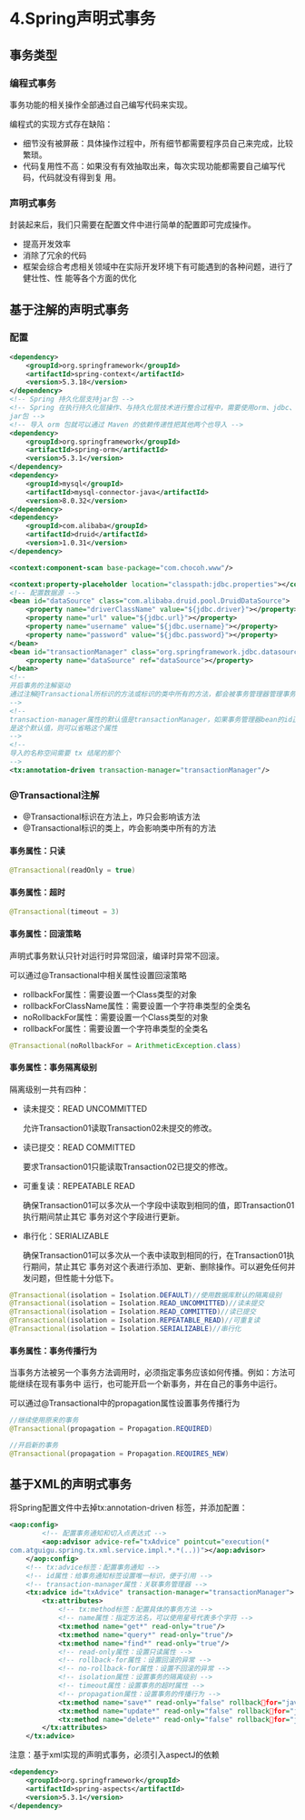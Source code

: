 # 4.Spring声明式事务

## 事务类型

### 编程式事务

事务功能的相关操作全部通过自己编写代码来实现。

编程式的实现方式存在缺陷： 

+ 细节没有被屏蔽：具体操作过程中，所有细节都需要程序员自己来完成，比较繁琐。 
+ 代码复用性不高：如果没有有效抽取出来，每次实现功能都需要自己编写代码，代码就没有得到复 用。 

### 声明式事务

封装起来后，我们只需要在配置文件中进行简单的配置即可完成操作。 

+ 提高开发效率 
+ 消除了冗余的代码 
+ 框架会综合考虑相关领域中在实际开发环境下有可能遇到的各种问题，进行了健壮性、性 能等各个方面的优化 

## 基于注解的声明式事务

### 配置

```xml
<dependency>
    <groupId>org.springframework</groupId>
    <artifactId>spring-context</artifactId>
    <version>5.3.18</version>
</dependency>
<!-- Spring 持久化层支持jar包 -->
<!-- Spring 在执行持久化层操作、与持久化层技术进行整合过程中，需要使用orm、jdbc、tx三个
jar包 -->
<!-- 导入 orm 包就可以通过 Maven 的依赖传递性把其他两个也导入 -->
<dependency>
    <groupId>org.springframework</groupId>
    <artifactId>spring-orm</artifactId>
    <version>5.3.1</version>
</dependency>
<dependency>
    <groupId>mysql</groupId>
    <artifactId>mysql-connector-java</artifactId>
    <version>8.0.32</version>
</dependency>
<dependency>
    <groupId>com.alibaba</groupId>
    <artifactId>druid</artifactId>
    <version>1.0.31</version>
</dependency>
```

```xml
<context:component-scan base-package="com.chocoh.www"/>

<context:property-placeholder location="classpath:jdbc.properties"></context:property-placeholder>
<!-- 配置数据源 -->
<bean id="dataSource" class="com.alibaba.druid.pool.DruidDataSource">
    <property name="driverClassName" value="${jdbc.driver}"></property>
    <property name="url" value="${jdbc.url}"></property>
    <property name="username" value="${jdbc.username}"></property>
    <property name="password" value="${jdbc.password}"></property>
</bean>
<bean id="transactionManager" class="org.springframework.jdbc.datasource.DataSourceTransactionManager">
    <property name="dataSource" ref="dataSource"></property>
</bean>
<!--
开启事务的注解驱动
通过注解@Transactional所标识的方法或标识的类中所有的方法，都会被事务管理器管理事务
-->
<!--
transaction-manager属性的默认值是transactionManager，如果事务管理器bean的id正好就
是这个默认值，则可以省略这个属性
-->
<!--
导入的名称空间需要 tx 结尾的那个
-->
<tx:annotation-driven transaction-manager="transactionManager"/>
```

### @Transactional注解

+ @Transactional标识在方法上，咋只会影响该方法 
+ @Transactional标识的类上，咋会影响类中所有的方法

#### 事务属性：只读

```java
@Transactional(readOnly = true)
```

#### 事务属性：超时

```java
@Transactional(timeout = 3)
```

#### 事务属性：回滚策略

声明式事务默认只针对运行时异常回滚，编译时异常不回滚。 

可以通过@Transactional中相关属性设置回滚策略

+ rollbackFor属性：需要设置一个Class类型的对象 
+ rollbackForClassName属性：需要设置一个字符串类型的全类名 
+ noRollbackFor属性：需要设置一个Class类型的对象 
+ rollbackFor属性：需要设置一个字符串类型的全类名 

```java
@Transactional(noRollbackFor = ArithmeticException.class)
```

#### 事务属性：事务隔离级别

隔离级别一共有四种： 

+ 读未提交：READ UNCOMMITTED

   允许Transaction01读取Transaction02未提交的修改。 

+ 读已提交：READ COMMITTED

   要求Transaction01只能读取Transaction02已提交的修改。 

+ 可重复读：REPEATABLE READ

  确保Transaction01可以多次从一个字段中读取到相同的值，即Transaction01执行期间禁止其它 事务对这个字段进行更新。 

+ 串行化：SERIALIZABLE

  确保Transaction01可以多次从一个表中读取到相同的行，在Transaction01执行期间，禁止其它 事务对这个表进行添加、更新、删除操作。可以避免任何并发问题，但性能十分低下。 

```java
@Transactional(isolation = Isolation.DEFAULT)//使用数据库默认的隔离级别
@Transactional(isolation = Isolation.READ_UNCOMMITTED)//读未提交
@Transactional(isolation = Isolation.READ_COMMITTED)//读已提交
@Transactional(isolation = Isolation.REPEATABLE_READ)//可重复读
@Transactional(isolation = Isolation.SERIALIZABLE)//串行化
```

#### 事务属性：事务传播行为

当事务方法被另一个事务方法调用时，必须指定事务应该如何传播。例如：方法可能继续在现有事务中 运行，也可能开启一个新事务，并在自己的事务中运行。 

可以通过@Transactional中的propagation属性设置事务传播行为 

```java
//继续使用原来的事务
@Transactional(propagation = Propagation.REQUIRED)
```

```java
//开启新的事务
@Transactional(propagation = Propagation.REQUIRES_NEW)
```

## 基于XML的声明式事务 

将Spring配置文件中去掉tx:annotation-driven 标签，并添加配置： 

```xml
<aop:config>
        <!-- 配置事务通知和切入点表达式 -->
        <aop:advisor advice-ref="txAdvice" pointcut="execution(*
com.atguigu.spring.tx.xml.service.impl.*.*(..))"></aop:advisor>
    </aop:config>
    <!-- tx:advice标签：配置事务通知 -->
    <!-- id属性：给事务通知标签设置唯一标识，便于引用 -->
    <!-- transaction-manager属性：关联事务管理器 -->
    <tx:advice id="txAdvice" transaction-manager="transactionManager">
        <tx:attributes>
            <!-- tx:method标签：配置具体的事务方法 -->
            <!-- name属性：指定方法名，可以使用星号代表多个字符 -->
            <tx:method name="get*" read-only="true"/>
            <tx:method name="query*" read-only="true"/>
            <tx:method name="find*" read-only="true"/>
            <!-- read-only属性：设置只读属性 -->
            <!-- rollback-for属性：设置回滚的异常 -->
            <!-- no-rollback-for属性：设置不回滚的异常 -->
            <!-- isolation属性：设置事务的隔离级别 -->
            <!-- timeout属性：设置事务的超时属性 -->
            <!-- propagation属性：设置事务的传播行为 -->
            <tx:method name="save*" read-only="false" rollbackfor="java.lang.Exception" propagation="REQUIRES_NEW"/>
            <tx:method name="update*" read-only="false" rollbackfor="java.lang.Exception" propagation="REQUIRES_NEW"/>
            <tx:method name="delete*" read-only="false" rollbackfor="java.lang.Exception" propagation="REQUIRES_NEW"/>
        </tx:attributes>
    </tx:advice>
```

注意：基于xml实现的声明式事务，必须引入aspectJ的依赖

```xml
<dependency>
    <groupId>org.springframework</groupId>
    <artifactId>spring-aspects</artifactId>
    <version>5.3.1</version>
</dependency>
```


